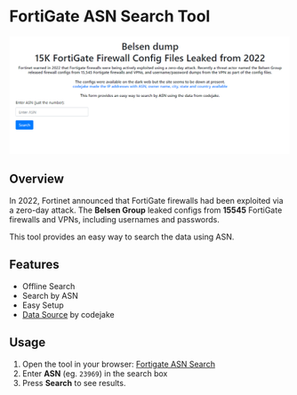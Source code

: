 # FortiGate ASN Search Tool

![FortiGate ASN Search Screenshot](fortigate-web-img.png)

## Overview

In 2022, Fortinet announced that FortiGate firewalls had been exploited via a zero-day attack. The **Belsen Group** leaked configs from **15545** FortiGate firewalls and VPNs, including usernames and passwords.

This tool provides an easy way to search the data using ASN.

## Features
- Offline Search
- Search by ASN
- Easy Setup
- [Data Source](https://github.com/codejake/nesleb) by codejake

## Usage
1. Open the tool in your browser: [Fortigate ASN Search](https://turagik.github.io/fortigate-asn-search/)
2. Enter **ASN** (eg. `23969`) in the search box
3. Press **Search** to see results.
